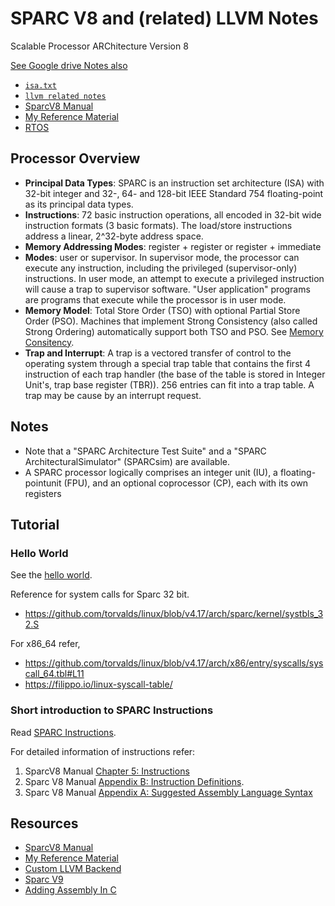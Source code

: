 SPARC V8 and (related) LLVM Notes
====================
Scalable Processor ARChitecture Version 8

[See Google drive Notes also](https://docs.google.com/document/d/1lHfk9pZC7kZkcnas8e03Ie3ssdEg2YH8_wcYaTIFWsw/edit?usp=sharing)

* [`isa.txt`](isa.txt)
* [`llvm related notes`](../compilers/llvm/useful_commands.html)
* [SparcV8 Manual](../../mydata/git/ws/sparcv8-ajit-git/misc/references/sparcv8.pdf)
* [My Reference Material](../../mydata/git/ws/sparcv8-ajit-git/misc/references/)
* [RTOS](rtos.html)

Processor Overview
------------------

* **Principal Data Types**: SPARC is an instruction set architecture (ISA) with 32-bit integer and 32-, 64- and 128-bit IEEE Standard 754 floating-point as its principal data types.
* **Instructions**: 72 basic instruction operations, all encoded in 32-bit wide instruction formats (3 basic formats). The load/store instructions address a linear, 2^32-byte address space.
* **Memory Addressing Modes**: register + register or register + immediate
* **Modes**: user or supervisor. In supervisor mode, the processor can execute any instruction, including the privileged (supervisor-only) instructions. In user mode, an attempt to execute a privileged instruction will cause a trap to supervisor software. "User application" programs are programs that execute while the processor is in user mode.
* **Memory Model**: Total Store Order (TSO) with optional Partial Store Order (PSO). Machines that implement Strong Consistency (also called Strong Ordering) automatically support both TSO and PSO. See [Memory Consitency](https://homes.cs.washington.edu/~bornholt/post/memory-models.html).
* **Trap and Interrupt**: A trap is a vectored transfer of control to the operating system through a special trap table that contains the first 4 instruction of each trap handler (the base of the table is stored in Integer Unit's, trap base register (TBR)). 256 entries can fit into a trap table. A trap may be cause by an interrupt request.

Notes
------------
* Note that a "SPARC Architecture Test Suite" and
  a "SPARC ArchitecturalSimulator" (SPARCsim) are available.
* A SPARC processor logically comprises an integer unit (IU),
  a floating-pointunit (FPU), and an optional coprocessor (CP),
  each with its own registers


## Tutorial

### Hello World

See the [hello world](</mydata/git/ws/sparcv8-ajit-git/misc/references/Hello World in SPARC Assembler.pdf>).

Reference for system calls for Sparc 32 bit.

* <https://github.com/torvalds/linux/blob/v4.17/arch/sparc/kernel/systbls_32.S>

For x86\_64 refer,

* <https://github.com/torvalds/linux/blob/v4.17/arch/x86/entry/syscalls/syscall_64.tbl#L11>
* <https://filippo.io/linux-syscall-table/>

### Short introduction to SPARC Instructions

Read [SPARC Instructions](</mydata/git/ws/sparcv8-ajit-git/misc/references/SPARC%20Instructions.pdf>).

For detailed information of instructions refer:

1. SparcV8 Manual [Chapter 5: Instructions](</mydata/git/ws/sparcv8-ajit-git/misc/references/sparcv8.pdf#page=66>)
2. Sparc V8 Manual [Appendix B: Instruction Definitions](</mydata/git/ws/sparcv8-ajit-git/misc/references/sparcv8.pdf#page=109>).
3. Sparc V8 Manual [Appendix A: Suggested Assembly Language Syntax](/mydata/git/ws/sparcv8-ajit-git/misc/references/sparcv8.pdf#page=103)


Resources
-------------------

* [SparcV8 Manual](../../mydata/git/ws/sparcv8-ajit-git/misc/references/sparcv8.pdf)
* [My Reference Material](../../mydata/git/ws/sparcv8-ajit-git/misc/references/)
* [Custom LLVM Backend](TheDesignOfACustom32bitRiscCpuAndLlvmCompilerBackend.pdf)
* [Sparc V9](sparcv9.pdf)
* [Adding Assembly In C](https://www.cs.uaf.edu/courses/cs301/2014-fall/notes/inline-assembly/)


<br/> <br/> <br/>


